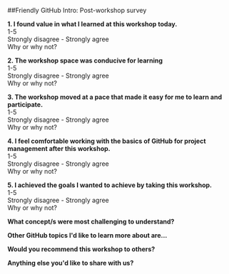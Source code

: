 ##Friendly GitHub Intro: Post-workshop survey

**1. I found value in what I learned at this workshop today.**  
1-5  
Strongly disagree - Strongly agree  
Why or why not?  

**2. The workshop space was conducive for learning**  
1-5  
Strongly disagree - Strongly agree  
Why or why not?  

**3. The workshop moved at a pace that made it easy for me to learn and participate.**  
1-5  
Strongly disagree - Strongly agree  
Why or why not?  

**4. I feel comfortable working with the basics of GitHub for project management after this workshop.**  
1-5  
Strongly disagree - Strongly agree  
Why or why not?  

**5. I achieved the goals I wanted to achieve by taking this workshop.**  
1-5  
Strongly disagree - Strongly agree  
Why or why not?  

**What concept/s were most challenging to understand?**

**Other GitHub topics I'd like to learn more about are...**

**Would you recommend this workshop to others?**

**Anything else you'd like to share with us?**

